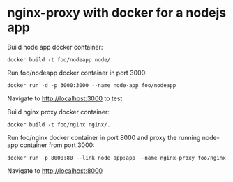 # nginx-proxy with docker for a nodejs app

Build node app docker container:

`docker build -t foo/nodeapp node/.`

Run foo/nodeapp docker container in port 3000:

`docker run -d -p 3000:3000 --name node-app foo/nodeapp`

Navigate to [http://localhost:3000](http://localhost:3000) to test

Build nginx proxy docker container:

`docker build -t foo/nginx nginx/.`

Run foo/nginx docker container in port 8000 and proxy the running node-app container from port 3000:

`docker run -p 8000:80 --link node-app:app --name nginx-proxy foo/nginx`

Navigate to [http://localhost:8000](http://localhost:8000)

